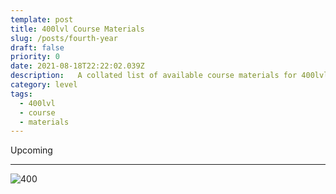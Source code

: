 ```yaml
---
template: post
title: 400lvl Course Materials
slug: /posts/fourth-year
draft: false
priority: 0
date: 2021-08-18T22:22:02.039Z
description:   A collated list of available course materials for 400lvl.
category: level
tags:
  - 400lvl
  - course
  - materials
---
```


Upcoming

---

![400](/media/400.png 'image')